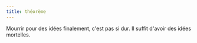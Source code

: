 ```yaml
---
title: théorème
---
```


Mourrir pour des idées finalement, c'est pas si dur. Il suffit d'avoir des
idées mortelles.

